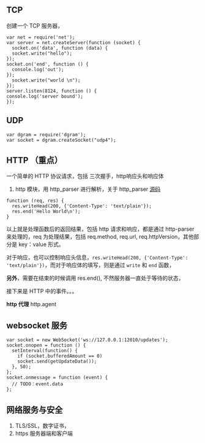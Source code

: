 ## TCP 

创建一个 TCP 服务器，

```
var net = require('net');
var server = net.createServer(function (socket) {
  socket.on('data', function (data) {
  socket.write("hello");
});
socket.on('end', function () {
  console.log('out');
});
  socket.write("world \n");
});
server.listen(8124, function () {
console.log('server bound');
});
```

## UDP

```
var dgram = require('dgram');
var socket = dgram.createSocket("udp4");
```

## HTTP （重点）

一个简单的 HTTP 协议请求，包括 三次握手，http响应头和响应体

1. http 模块，用 http_parser 进行解析，关于 http_parser [源码](https://github.com/nodejs/http-parser)

```
function (req, res) {
  res.writeHead(200, {'Content-Type': 'text/plain'});
  res.end('Hello World\n');
}
```

以上就是处理函数后的返回结果，包括 http 请求和响应，都是通过 http-parser 来处理的，req 为处理结果，包括 req.method, req.url, req.httpVersion，其他部分是 key：value 形式。

对于响应，也可以控制响应头信息，`res.writeHead(200, {'Content-Type': 'text/plain'})`，而对于响应体的填写，则是通过 `write` 和 `end` 函数，

**另外**，需要在结束的时候调用 res.end(), 不然服务器一直处于等待的状态，

接下来是 HTTP 中的事件。。。

**http 代理** http.agent

## websocket 服务

```
var socket = new WebSocket('ws://127.0.0.1:12010/updates');
socket.onopen = function () {
  setInterval(function() {
    if (socket.bufferedAmount == 0)
    socket.send(getUpdateData());
  }, 50);
};
socket.onmessage = function (event) {
  // TODO：event.data
};
```

## 网络服务与安全

1. TLS/SSL，数字证书，
2. https 服务器端和客户端